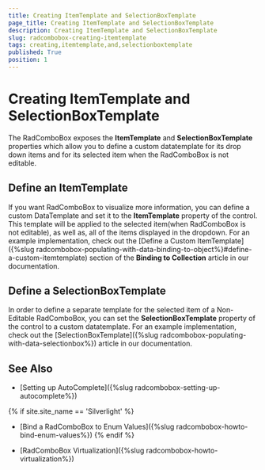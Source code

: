 ```yaml
---
title: Creating ItemTemplate and SelectionBoxTemplate
page_title: Creating ItemTemplate and SelectionBoxTemplate
description: Creating ItemTemplate and SelectionBoxTemplate
slug: radcombobox-creating-itemtemplate
tags: creating,itemtemplate,and,selectionboxtemplate
published: True
position: 1
---
```


# Creating ItemTemplate and SelectionBoxTemplate

The RadComboBox exposes the __ItemTemplate__ and __SelectionBoxTemplate__ properties which allow you to define a custom datatemplate for its drop down items and for its selected item when the RadComboBox is not editable. 

## Define an ItemTemplate

If you want RadComboBox to visualize more information, you can define a custom DataTemplate and set it to the __ItemTemplate__ property of the control. This template will be applied to the selected item(when RadComboBox is not editable), as well as, all of the items displayed in the dropdown. For an example implementation, check out the [Define a Custom ItemTemplate]({%slug radcombobox-populating-with-data-binding-to-object%}#define-a-custom-itemtemplate) section of the __Binding to Collection__ article in our documentation.

## Define a SelectionBoxTemplate

In order to define a separate template for the selected item of a Non-Editable RadComboBox, you can set the __SelectionBoxTemplate__ property of the control to a custom datatemplate. For an example implementation, check out the [SelectionBoxTemplate]({%slug radcombobox-populating-with-data-selectionbox%}) article in our documentation.

## See Also

 * [Setting up AutoComplete]({%slug radcombobox-setting-up-autocomplete%})

 {% if site.site_name == 'Silverlight' %}
 * [Bind a RadComboBox to Enum Values]({%slug radcombobox-howto-bind-enum-values%})
 {% endif %}

 * [RadComboBox Virtualization]({%slug radcombobox-howto-virtualization%})
